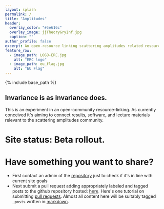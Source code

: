 ```yaml
---
layout: splash
permalink: /
title: "Amplitudes"
header:
  overlay_color: "#5e616c"
  overlay_image: jjTheoryGryInf.jpg
  caption: ""
author_profile: false
excerpt: An open-resource linking scattering amplitudes related resources.
feature_row:
  - image_path: LOGO-ERC.jpg
    alt: "ERC logo"
  - image_path: eu_flag.jpg
    alt: "EU Flag"
---
```


{% include base_path %}

## Invariance is as invariance does.

This is an experiment in an open-community resource-linking. As currently conceived it's aiming to connect results, software, and lecture materials relevant to the scattering amplitudes community.

# Site status: Beta rollout.

# Have something you want to share?
  * First contact an admin of the [repository](https://github.com/Amplitudes/amplitudes/tree/gh-pages) just to check if it's in line with current site goals
  * Next submit a pull request adding appropriately labeled and tagged posts to the github repository hosted:  [here](https://github.com/Amplitudes/amplitudes/tree/gh-pages).  Here's one tutorial on submitting [pull requests](https://www.thinkful.com/learn/github-pull-request-tutorial/). Almost all content here will be suitably tagged ```_posts``` written in [markdown](https://en.wikipedia.org/wiki/Markdown).
